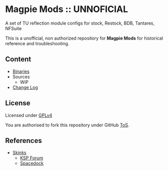 # Magpie Mods :: UNNOFICIAL

A set of TU reflection module configs for stock, Restock, BDB, Tantares, NFSuite

This is a unofficial, non authorized repository for **Magpie Mods** for historical reference and troubleshooting.


## Content
* [Binaries](https://github.com/net-lisias-ksph/Magpie-Mods/tree/Archive)
* Sources
	+ WiP
* [Change Log](./CHANGE_LOG.md)


## License

Licensed under [GPLv4](https://www.gnu.org/licenses/gpl-3.0.en.html)

You are authorised to fork this repository under GitHub [ToS](https://help.github.com/articles/github-terms-of-service/).


## References

* [Skinks](https://forum.kerbalspaceprogram.com/index.php?/profile/203257-skonks/)
	+ [KSP Forum](https://forum.kerbalspaceprogram.com/index.php?/topic/192310-*)
	+ [Spacedock](https://spacedock.info/mod/2361/Magpie%20Mods)
